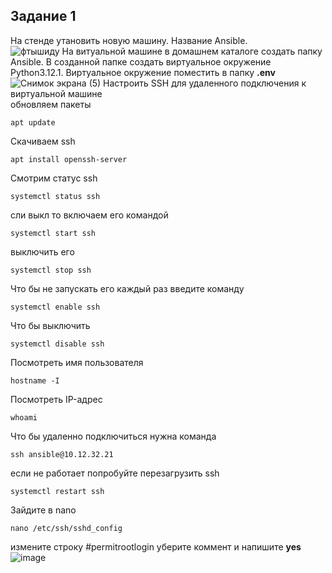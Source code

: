 ## Задание 1
На стенде утановить новую машину. Название Ansible.  
![фтышиду](https://github.com/danakahara19/demo2024/assets/148867574/7e4983c0-c569-4966-9a64-5e1a29c82207)
На витуальной машине в домашнем каталоге создать папку Ansible. В созданной папке создать виртуальное окружение Python3.12.1. Виртуальное окружение поместить в папку **.env**  
![Снимок экрана (5)](https://github.com/danakahara19/demo2024/assets/148867574/a90c628c-7e09-48de-ad0d-3102f66f6abf)
Настроить SSH для удаленного подключения к виртуальной машине  
обновляем пакеты
```
apt update
```
Скачиваем ssh
```
apt install openssh-server
```
Смотрим статус ssh
```
systemctl status ssh
```
сли выкл то включаем его командой
```
systemctl start ssh
```
выключить его
```
systemctl stop ssh
```
Что бы не запускать его каждый раз введите команду 
```
systemctl enable ssh
```
Что бы выключить
```
systemctl disable ssh
```
Посмотреть имя пользователя
```
hostname -I
```
Посмотреть IP-адрес
```
whoami
```
Что бы удаленно подключиться нужна команда
```
ssh ansible@10.12.32.21
```
если не работает попробуйте перезагрузить ssh
```
systemctl restart ssh
```
Зайдите в nano
```
nano /etc/ssh/sshd_config
```
измените строку #permitrootlogin уберите коммент и напишите **yes**
![image](https://github.com/danakahara19/demo2024/assets/148867574/3aa8e504-a0f7-4d8e-95fc-029b137a9b01)
